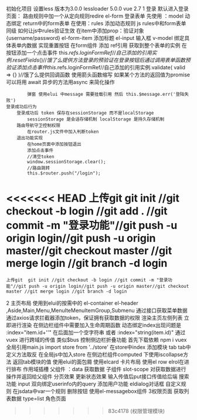初始化项目
    设置less 版本为3.0.0 lessloader 5.0.0
    vue 2.7
1 登录
    默认进入登录页面： 路由规则中加一个从定向规则redire
    el-form 登录表单
        先使用 ：model 动态绑定 return中的form表单
        在使用：rules 添加动态规则 
        js rules中和form表单同级
        如何让js中rules验证生效
        在item中添加prop：验证对象{username/password}
    el-form-item 添加标题
    el-input 输入框
        v-model 绑定具体表单内数据
    实现重置按钮
        在form组件 添加 ref引用 获取到整个表单的实例
        在按钮添加一个点击事件
            this.$refs.loginFormRef//自己添加的引用实例.resetFields()//饿了么提供方法
    登录的预验证
        在登录按钮后 通过调用表单 函数 预验证
        添加点击事件
            this.$refs.loginFormRef//自己添加的引用实例.validate(
                valid => {}
            )//饿了么提供回调函数 使用箭头函数缩写
            如果某个方法的返回值为promise 可以将用 await 异步的方法用async 来简化操作

            弹窗 使用elui 中message 需要挂载引用 然后 this.$message.err('登陆失败')
    登录成功后行为
        登录成功后 token 保存在sessionStorage 而不是localStorage
            sessionStorage 是会话存储机制 localStorage 是持久存储机制
        路由导航守卫控制权限
            在router.js文件中加入判断token
        退出功能实现
            在home页面中添加按钮退出
            添加点击事件  
            //清空token
            window.sessionStorage.clear();
            //路由跳转
            this.$router.push("/login");
<<<<<<< HEAD
上传git  git init //git checkout -b login //git add . //git commit -m "登录功能"//git push -u origin login//git push -u origin master//git checkout master //git merge login //git branch -d login
=======
    上传git  git init //git checkout -b login //git commit -m "登录功能"//git push -u origin login//git push -u origin master//git checkout master //git merge login //git branch -d login
2 主页布局
    使用到elui的按需中的 el-container el-header ,Aside,Main,Menu,MenuIteMenuItemGroup,Submenu
    通过接口获取菜单数据
        通过axios请求拦截器添加token，保证拥有获取数据的权限
    渲染主页左侧列表 立即进行渲染 在侧边栏组件中需要加入生命周期函数
    动态绑定index出现问题是 :index="item.id+''" 在后面加一个空字符串 或者 :index="string(item.id)"
    通过vuex 进行跨域的传值 类似$bus 控制侧边栏折叠功能
        首先下载依赖 npm i vuex
        全局引用main.js  import store from '../store'
        在store中index 添加模块 tab  tab中定义方法取反 
        在全局js中加入store
        在侧边栏组件computed 下使用iscollapse方法 返回tab模块的值
    使用elui的面包屑 
    使用elcard 卡片布局
     使用el row elrol在进行排布 
    作用域插槽  父组件 ：data 获取数据 子组件 slot-scope 对获取数据进行操作并返回给父组件
    分页效果
    更新状态效果 输入传值后put接口传值给后端
    搜索功能 input 双向绑定userinfo内的query
    添加用户功能 eldialog对话框
        自定义规则 在jsdata中var一个规则
    删除按钮  使用el-messagebox组件
3权限页面
获取列表数据 type=list
角色页面
>>>>>>> 83c4178 (权限管理模块)

